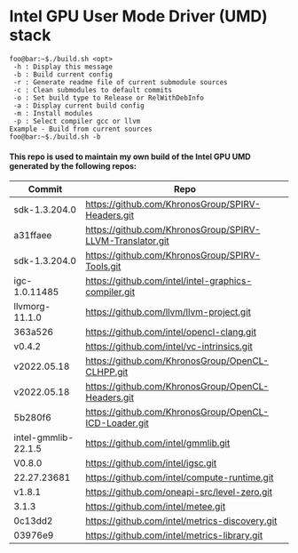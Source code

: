 # Intel GPU User Mode Driver (UMD) stack

```console
foo@bar:~$./build.sh <opt>
 -h : Display this message
 -b : Build current config
 -r : Generate readme file of current submodule sources
 -c : Clean submodules to default commits
 -o : Set build type to Release or RelWithDebInfo
 -a : Display current build config
 -m : Install modules
 -p : Select compiler gcc or llvm
Example - Build from current sources
foo@bar:~$./build.sh -b
```

#### This repo is used to maintain my own build of the Intel GPU UMD generated by the following repos: 

| Commit                | Repo                                                          |
| --------------------- | ------------------------------------------------------------- |
|         sdk-1.3.204.0 | https://github.com/KhronosGroup/SPIRV-Headers.git             |
|              a31ffaee | https://github.com/KhronosGroup/SPIRV-LLVM-Translator.git     |
|         sdk-1.3.204.0 | https://github.com/KhronosGroup/SPIRV-Tools.git               |
|         igc-1.0.11485 | https://github.com/intel/intel-graphics-compiler.git          |
|        llvmorg-11.1.0 | https://github.com/llvm/llvm-project.git                      |
|               363a526 | https://github.com/intel/opencl-clang.git                     |
|                v0.4.2 | https://github.com/intel/vc-intrinsics.git                    |
|           v2022.05.18 | https://github.com/KhronosGroup/OpenCL-CLHPP.git              |
|           v2022.05.18 | https://github.com/KhronosGroup/OpenCL-Headers.git            |
|               5b280f6 | https://github.com/KhronosGroup/OpenCL-ICD-Loader.git         |
|   intel-gmmlib-22.1.5 | https://github.com/intel/gmmlib.git                           |
|                V0.8.0 | https://github.com/intel/igsc.git                             |
|           22.27.23681 | https://github.com/intel/compute-runtime.git                  |
|                v1.8.1 | https://github.com/oneapi-src/level-zero.git                  |
|                 3.1.3 | https://github.com/intel/metee.git                            |
|               0c13dd2 | https://github.com/intel/metrics-discovery.git                |
|               03976e9 | https://github.com/intel/metrics-library.git                  |
